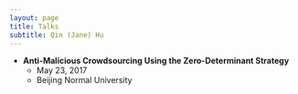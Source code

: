 ```yaml
---
layout: page
title: Talks
subtitle: Qin (Jane) Hu
---
```


- **Anti-Malicious Crowdsourcing Using the Zero-Determinant Strategy**
  - May 23, 2017
  - Beijing Normal University
